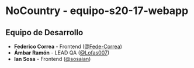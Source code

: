 # NoCountry - equipo-s20-17-webapp

## Equipo de Desarrollo

- **Federico Correa** - Frontend ([@Fede-Correa](https://github.com/Fede-Correa))
- **Ámbar Ramón** - LEAD QA ([@Lofas007](https://github.com/Lofas007))
- **Ian Sosa** - Frontend ([@sosaian](https://github.com/sosaian))
